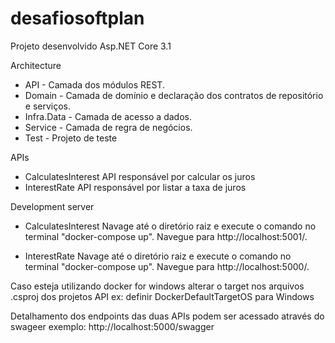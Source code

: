 # desafiosoftplan
Projeto desenvolvido Asp.NET Core 3.1

Architecture
- API - Camada dos módulos REST.
- Domain - Camada de domínio e declaração dos contratos de repositório e serviços.
- Infra.Data - Camada de acesso a dados.
- Service - Camada de regra de negócios.
- Test - Projeto de teste

APIs
- CalculatesInterest API responsável por calcular os juros
- InterestRate API responsável por listar a taxa de juros

Development server 
- CalculatesInterest 
Navage até o diretório raiz e execute o comando no terminal "docker-compose up". Navegue para http://localhost:5001/.

 - InterestRate
Navage até o diretório raiz e execute o comando  no terminal "docker-compose up". Navegue para http://localhost:5000/.

Caso esteja utilizando docker for windows alterar o target nos arquivos .csproj dos projetos API 
ex: definir DockerDefaultTargetOS para Windows


Detalhamento dos endpoints das duas APIs podem ser acessado através do swageer exemplo: http://localhost:5000/swagger
